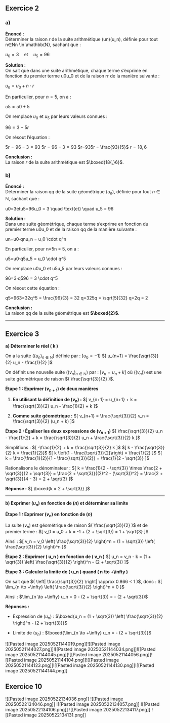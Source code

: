 
## Exercice 2
### a)
**Énoncé :**  
Déterminer la raison $r$ de la suite arithmétique (un)(u_n), définie pour tout n∈Nn \in \mathbb{N}, sachant que :

$u_0 = 3 \quad \text{et} \quad u_5 = 96$ 

**Solution :**  
On sait que dans une suite arithmétique, chaque terme s’exprime en fonction du premier terme u0u_0 et de la raison rr de la manière suivante :

$u_n = u_0 + n \cdot r$ 

En particulier, pour $n=5$, on a :

$u5=u0+5$ 

On remplace $u_0$ et $u_5$ par leurs valeurs connues :

$96 = 3 + 5r$

On résout l’équation :

$5r=96−3=93$
$5r = 96 - 3 = 93$ 
$r=935r = \frac{93}{5}$ 
$r=18,6$

**Conclusion :**  
La raison $r$ de la suite arithmétique est $\boxed{18{,}6}$.



### b)

**Énoncé :**  
Déterminer la raison qq de la suite géométrique $(u_n)$, définie pour tout $n \in \mathbb{N}$, sachant que :

u0=3etu5=96u_0 = 3 \quad \text{et} \quad u_5 = 96

**Solution :**  
Dans une suite géométrique, chaque terme s’exprime en fonction du premier terme u0u_0 et de la raison qq de la manière suivante :

un=u0⋅qnu_n = u_0 \cdot q^n

En particulier, pour n=5n = 5, on a :

u5=u0⋅q5u_5 = u_0 \cdot q^5

On remplace u0u_0 et u5u_5 par leurs valeurs connues :

96=3⋅q596 = 3 \cdot q^5

On résout cette équation :

q5=963=32q^5 = \frac{96}{3} = 32 q=325q = \sqrt[5]{32} q=2q = 2

**Conclusion :**  
La raison qq de la suite géométrique est **$\boxed{2}$**.

---

## Exercice 3

**a) Déterminer le réel \( k \)**

On a la suite $((u_n)_{n \in \mathbb{N}})$ définie par :
$[ u_0 = -1 ]$ 
$[ u_{n+1} = \frac{\sqrt{3}}{2} u_n - \frac{1}{2} ]$

On définit une nouvelle suite $((v_n)_{n \in \mathbb{N}})$ par :
$[ v_n = u_n + k ]$
où $((v_n))$ est une suite géométrique de raison $( \frac{\sqrt{3}}{2} )$.

**Étape 1 : Exprimer $( v_{n+1} )$ de deux manières**

1. **En utilisant la définition de $( v_n )$ :**
   $[ v_{n+1} = u_{n+1} + k = \frac{\sqrt{3}}{2} u_n - \frac{1}{2} + k ]$

2. **Comme suite géométrique :**
   $[ v_{n+1} = \frac{\sqrt{3}}{2} v_n = \frac{\sqrt{3}}{2} (u_n + k) ]$

**Étape 2 : Égaliser les deux expressions de $( v_{n+1} )$**
$[ \frac{\sqrt{3}}{2} u_n - \frac{1}{2} + k = \frac{\sqrt{3}}{2} u_n + \frac{\sqrt{3}}{2} k ]$

Simplifions :
$[ -\frac{1}{2} + k = \frac{\sqrt{3}}{2} k ]$
$[ k - \frac{\sqrt{3}}{2} k = \frac{1}{2}]$
$[ k \left(1 - \frac{\sqrt{3}}{2}\right) = \frac{1}{2} ]$
$[ k = \frac{\frac{1}{2}}{1 - \frac{\sqrt{3}}{2}} = \frac{1}{2 - \sqrt{3}} ]$ 

Rationalisons le dénominateur :
$[ k = \frac{1}{2 - \sqrt{3}} \times \frac{2 + \sqrt{3}}{2 + \sqrt{3}} = \frac{2 + \sqrt{3}}{(2)^2 - (\sqrt{3})^2} = \frac{2 + \sqrt{3}}{4 - 3} = 2 + \sqrt{3} ]$

**Réponse :**
$[ \boxed{k = 2 + \sqrt{3}} ]$

---

**b) Exprimer $( u_n )$ en fonction de $( n )$ et déterminer sa limite**

**Étape 1 : Exprimer $( v_n )$ en fonction de $( n )$**

La suite $(v_n)$ est géométrique de raison $( \frac{\sqrt{3}}{2} )$ et de premier terme :
$[ v_0 = u_0 + k = -1 + (2 + \sqrt{3}) = 1 + \sqrt{3} ]$ 

Ainsi :
$[ v_n = v_0 \left( \frac{\sqrt{3}}{2} \right)^n = (1 + \sqrt{3}) \left( \frac{\sqrt{3}}{2} \right)^n ]$

**Étape 2 : Exprimer \( u_n \) en fonction de \( v_n \)**
$[ u_n = v_n - k = (1 + \sqrt{3}) \left( \frac{\sqrt{3}}{2} \right)^n - (2 + \sqrt{3}) ]$

**Étape 3 : Calculer la limite de \( u_n \) quand \( n \to +\infty \)**

On sait que $( \left| \frac{\sqrt{3}}{2} \right| \approx 0.866 < 1 )$, donc :
$[ \lim_{n \to +\infty} \left( \frac{\sqrt{3}}{2} \right)^n = 0 ]$

Ainsi :
$\lim_{n \to +\infty} u_n = 0 - (2 + \sqrt{3}) = - (2 + \sqrt{3})$

**Réponses :**
- Expression de $( u_n )$ :
  $\boxed{u_n = (1 + \sqrt{3}) \left( \frac{\sqrt{3}}{2} \right)^n - (2 + \sqrt{3})}$

- Limite de $( u_n )$ :
  $\boxed{\lim_{n \to +\infty} u_n = - (2 + \sqrt{3})}$ 

![[Pasted image 20250521144019.png]]![[Pasted image 20250521144027.png]]![[Pasted image 20250521144034.png]]![[Pasted image 20250521144045.png]]![[Pasted image 20250521144056.png]]![[Pasted image 20250521144104.png]]![[Pasted image 20250521144123.png]]![[Pasted image 20250521144130.png]]![[Pasted image 20250521144144.png]]


## Exercice 10

![[Pasted image 20250522134036.png]]
![[Pasted image 20250522134046.png]]
![[Pasted image 20250522134057.png]]
![[Pasted image 20250522134106.png]]
![[Pasted image 20250522134117.png]]
![[Pasted image 20250522134131.png]]
